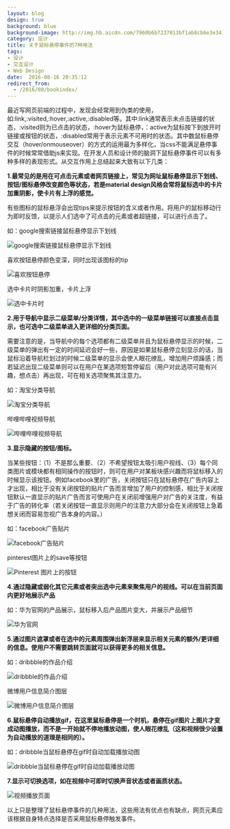 ```yaml
---
layout: blog
design: true
background: blue
background-image: http://img.hb.aicdn.com/7960b6b7237013bf1ab8cb6e3e341a69c632ff15f0e8-Ij0bMM_fw658
category: 设计
title: 关于鼠标悬停事件的7种用法
tags:
- 设计
- 交互设计
- Web Design
date:  2016-08-16 20:35:12
redirect_from:
  - /2016/08/bookindex/
---
```


最近写网页前端的过程中，发现会经常用到伪类的使用，如:link,:visited,:hover,:active,:disabled等。其中:link通常表示未点击链接的状态，:visited则为已点击的状态，:hover为鼠标悬停，：active为鼠标按下到放开时链接或按钮的状态，:disabled常用于表示元素不可用时的状态。其中数鼠标悬停交互（hover/onmouseover）的方式的运用最为多样化，当css不能满足悬停事件的时候常常借助js来实现。在开发人员和设计师的脑洞下鼠标悬停事件可以有多种多样的表现形式。从交互作用上总结起来大致有以下几类：

**1.最常见的是用在可点击元素或者网页链接上，常见为网址鼠标悬停显示下划线、按钮/图标悬停改变颜色等状态，若是material design风格会常将鼠标选中的卡片加重阴影，使卡片有上浮的感觉。**

有些图标的鼠标悬浮会出现tips来提示按钮的含义或者作用。将用户的鼠标移动行为即时反馈，以提示人们选中了可点击的元素或者超链接，可以进行点击了。

如：google搜索链接鼠标悬停显示下划线

![google搜索链接鼠标悬停显示下划线](http://upload-images.jianshu.io/upload_images/746926-860a18b8987b1d1d.png?imageMogr2/auto-orient/strip%7CimageView2/2/w/1240)



喜欢按钮悬停颜色变深，同时出现该图标的tip

![喜欢按钮悬停](http://upload-images.jianshu.io/upload_images/746926-a14d5d61874a47da.png?imageMogr2/auto-orient/strip%7CimageView2/2/w/1240)

选中卡片时阴影加重，卡片上浮

![选中卡片时](http://upload-images.jianshu.io/upload_images/746926-a49a2b6bb6bdf5ca.png?imageMogr2/auto-orient/strip%7CimageView2/2/w/1240)

**2.用于导航中显示二级菜单/分类详情，其中选中的一级菜单链接可以直接点击显示，也可选中二级菜单进入更详细的分类页面。**

需要注意的是，当导航中的每个选项都有二级菜单并且为鼠标悬停显示的时候，二级菜单的弹出有一定的时间延迟会好一些，原因是如果鼠标悬停立刻显示的话，当鼠标沿着导航栏划过的时候二级菜单的显示会使人眼花缭乱，增加用户烦躁感；而若延迟出现二级菜单则可以在用户在某选项短暂停留后（用户对此选项可能有兴趣，想点击）再出现，可在相关选项聚焦其注意力。

如：淘宝分类导航

![淘宝分类导航](http://upload-images.jianshu.io/upload_images/746926-626f3934fa8e408b.png?imageMogr2/auto-orient/strip%7CimageView2/2/w/1240)

哔哩哔哩视频导航 

![哔哩哔哩视频导航](http://upload-images.jianshu.io/upload_images/746926-1c0645158495c0e9.png?imageMogr2/auto-orient/strip%7CimageView2/2/w/1240)

**3.显示隐藏的按钮/图标。**

当某些按钮：（1）不是那么重要、（2）不希望按钮太吸引用户视线、（3）每个同类图片或模块都有相同操作的按钮时，则可在用户对某板块感兴趣而将鼠标移入的时候显示该按钮。例如facebook里的广告，关闭按钮只在鼠标悬停在广告内容上才出现，相比于没有关闭按钮的贴片广告而言增加了用户的控制感，相比于关闭按钮默认一直显示的贴片广告而言可使用户在关闭前增强用户对广告的关注度，有益于广告的转化率（若关闭按钮一直显示则用户的注意力大部分会在关闭按钮上急着想关闭而容易忽视广告本身的内容。）

如：facebook广告贴片

![facebook广告贴片](http://upload-images.jianshu.io/upload_images/746926-054130dce05fab8f.png?imageMogr2/auto-orient/strip)

pinterest图片上的save等按钮

![Pinterest 图片上的按钮](http://upload-images.jianshu.io/upload_images/746926-26c4d15572a62643.png?imageMogr2/auto-orient/strip%7CimageView2/2/w/1240)



**4.通过隐藏或弱化其它元素或者突出选中元素来聚焦用户的视线。可以在当前页面内更好地展示产品**

如：华为官网的产品展示，鼠标移入后产品图片变大，并展示产品细节

![华为官网](http://upload-images.jianshu.io/upload_images/746926-ae539fd31e21a55f.png?imageMogr2/auto-orient/strip%7CimageView2/2/w/1240)

**5.通过图片遮罩或者在选中的元素周围弹出新浮层来显示相关元素的额外/更详细的信息。使用户不需要跳转页面就可以获得更多的相关信息。**

如：dribbble的作品介绍

![dribbble的作品介绍](http://upload-images.jianshu.io/upload_images/746926-aaf87a64c306da09.png?imageMogr2/auto-orient/strip%7CimageView2/2/w/1240)

微博用户信息简介图层

![微博用户信息简介图层](http://upload-images.jianshu.io/upload_images/746926-3864c70341967cec.png?imageMogr2/auto-orient/strip%7CimageView2/2/w/1240)

**6.鼠标悬停自动播放gif，在这里鼠标悬停是一个时机，悬停在gif图片上图片才变成动图播放，而不是一开始就不停地播放动图，使人眼花缭乱（这和视频很少设置为自动播放的道理是相同的）。**

如：dribbble当鼠标悬停在gif时自动加载播放动图

![dribbble当鼠标悬停在gif时自动加载播放动图](http://upload-images.jianshu.io/upload_images/746926-826e4abd5353d1e3.png?imageMogr2/auto-orient/strip%7CimageView2/2/w/1240)

**7.显示可切换选项，如在视频中可即时切换声音状态或者画质状态。**

![视频播放页面](http://upload-images.jianshu.io/upload_images/746926-c027f77c52ac7d6f.png?imageMogr2/auto-orient/strip%7CimageView2/2/w/1240)

以上只是整理了鼠标悬停事件的几种用法，这些用法有优点也有缺点，网页元素应该根据自身特点选择是否采用鼠标悬停触发事件。